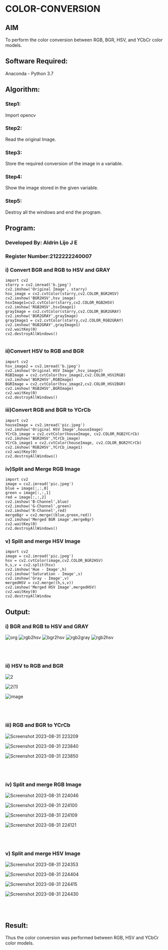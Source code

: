 # COLOR-CONVERSION
## AIM
To perform the color conversion between RGB, BGR, HSV, and YCbCr color models.

## Software Required:
Anaconda - Python 3.7
## Algorithm:
### Step1:
Import opencv
<br>

### Step2:
Read the original Image.
<br>

### Step3:
Store the required conversion of the image in a variable.
<br>

### Step4:
Show the image stored in the given variable.
<br>

### Step5:
Destroy all the windows and end the program.
<br>

## Program:
### Developed By: Aldrin Lijo J E
### Register Number:2122222240007
### i) Convert BGR and RGB to HSV and GRAY
```
import cv2
starry = cv2.imread('b.jpeg')
cv2.imshow('Original Image', starry)
hsv_image = cv2.cvtColor(starry,cv2.COLOR_BGR2HSV)
cv2.imshow('BGR2HSV',hsv_image)
hsvImage1=cv2.cvtColor(starry,cv2.COLOR_RGB2HSV)
cv2.imshow('RGB2HSV',hsvImage1)
grayImage = cv2.cvtColor(starry,cv2.COLOR_BGR2GRAY)
cv2.imshow('BGR2GRAY',grayImage)
grayImage1 = cv2.cvtColor(starry,cv2.COLOR_RGB2GRAY)
cv2.imshow('RGB2GRAY',grayImage1)
cv2.waitKey(0)
cv2.destroyAllWindows()


```
### ii)Convert HSV to RGB and BGR
```
import cv2
hsv_image2 = cv2.imread('b.jpeg')
cv2.imshow('Original HSV Image',hsv_image2)
RGBImage = cv2.cvtColor(hsv_image2,cv2.COLOR_HSV2RGB)
cv2.imshow('BGR2HSV',RGBImage)
BGRImage = cv2.cvtColor(hsv_image2,cv2.COLOR_HSV2BGR)
cv2.imshow('RGB2HSV',BGRImage)
cv2.waitKey(0)
cv2.destroyAllWindows()
```
### iii)Convert RGB and BGR to YCrCb
```
import cv2
houseImage = cv2.imread('pic.jpeg')
cv2.imshow('Original HSV Image',houseImage)
YCrCb_image = cv2.cvtColor(houseImage, cv2.COLOR_RGB2YCrCb)
cv2.imshow('BGR2HSV',YCrCb_image)
YCrCb_image1 = cv2.cvtColor(houseImage, cv2.COLOR_BGR2YCrCb)
cv2.imshow('RGB2HSV',YCrCb_image1)
cv2.waitKey(0)
cv2.destroyAllWindows()
```
### iv)Split and Merge RGB Image
```
import cv2
image = cv2.imread('pic.jpeg')
blue = image[:,:,0]
green = image[:,:,1]
red = image[:,:,2]
cv2.imshow('B-Channel',blue)
cv2.imshow('G-Channel',green)
cv2.imshow('R-Channel',red)
mergeBgr = cv2.merge((blue,green,red))
cv2.imshow('Merged BGR image',mergeBgr)
cv2.waitKey(0)
cv2.destroyAllWindows()
```
### v) Split and merge HSV Image
```
import cv2
image = cv2.imread('pic.jpeg')
hsv = cv2.cvtColor(image,cv2.COLOR_BGR2HSV)
h,s,v = cv2.split(hsv)
cv2.imshow('Hue - Image',h)
cv2.imshow('Saturation - Image',s)
cv2.imshow('Gray - Image',v)
mergedHSV = cv2.merge((h,s,v))
cv2.imshow('Merged HSV Image',mergedHSV)
cv2.waitKey(0)
cv2.destroyAllWindow
```




## Output:
### i) BGR and RGB to HSV and GRAY
![org](https://github.com/aldrinlijo04/COLOR-CONVERSION/assets/118544279/0c9deca2-73bf-4b67-8cbe-081e050f70a2)
![rgb2hsv](https://github.com/aldrinlijo04/COLOR-CONVERSION/assets/118544279/aa4b5d22-134c-4b35-9306-9af9e6bb0338)
![bgr2hsv](https://github.com/aldrinlijo04/COLOR-CONVERSION/assets/118544279/0a9a66a7-92ee-4bc8-a101-51b3800029ab)
![rgb2gray](https://github.com/aldrinlijo04/COLOR-CONVERSION/assets/118544279/6d6ef58d-804c-43d4-b49e-f4ac169b998b)
![rgb2hsv](https://github.com/aldrinlijo04/COLOR-CONVERSION/assets/118544279/a35dfdcb-af41-408f-957d-5498973923ce)

<br>
<br>

### ii) HSV to RGB and BGR
![2](https://github.com/aldrinlijo04/COLOR-CONVERSION/assets/118544279/f2b3b371-357b-479f-a64f-44818bd8b4ac)

![2(1)](https://github.com/aldrinlijo04/COLOR-CONVERSION/assets/118544279/75e05a2e-1c1c-4b9d-9708-92b9c39aaf2c)

![image](https://github.com/aldrinlijo04/COLOR-CONVERSION/assets/118544279/cec61ddb-f944-4320-ace2-02b7a6522da0)

<br>
<br>

### iii) RGB and BGR to YCrCb
![Screenshot 2023-08-31 223209](https://github.com/Yamunaasri/COLOR-CONVERSION/assets/115707860/b3e792e3-dede-4b9f-9e23-0f46f48e0bc2)


![Screenshot 2023-08-31 223840](https://github.com/Yamunaasri/COLOR-CONVERSION/assets/115707860/8a6b5301-7f65-48d3-8a9b-5d2cfc1fddf4)


![Screenshot 2023-08-31 223850](https://github.com/Yamunaasri/COLOR-CONVERSION/assets/115707860/957b3893-5393-41d5-98b4-fb792b705a66)

<br>
<br>

### iv) Split and merge RGB Image
![Screenshot 2023-08-31 224046](https://github.com/Yamunaasri/COLOR-CONVERSION/assets/115707860/4c66f5dd-fd1d-460c-830b-fc12febbe9e4)

![Screenshot 2023-08-31 224100](https://github.com/Yamunaasri/COLOR-CONVERSION/assets/115707860/a828f477-bdd1-435a-b2bd-37469798915c)

![Screenshot 2023-08-31 224109](https://github.com/Yamunaasri/COLOR-CONVERSION/assets/115707860/88e83cc3-1e65-4779-8307-1fc6ef1d1229)

![Screenshot 2023-08-31 224121](https://github.com/Yamunaasri/COLOR-CONVERSION/assets/115707860/273aa11f-2365-4205-a7c3-19af58309887)

<br>
<br>

### v) Split and merge HSV Image

![Screenshot 2023-08-31 224353](https://github.com/Yamunaasri/COLOR-CONVERSION/assets/115707860/50eccce3-9396-45cb-9dd3-ecf28fe84a24)

![Screenshot 2023-08-31 224404](https://github.com/Yamunaasri/COLOR-CONVERSION/assets/115707860/1b90bdcc-c3a3-47f2-86f2-b66e0d3b6f0f)

![Screenshot 2023-08-31 224415](https://github.com/Yamunaasri/COLOR-CONVERSION/assets/115707860/481486cc-fcf8-430f-aa8d-97e2b6222f6a)

![Screenshot 2023-08-31 224430](https://github.com/Yamunaasri/COLOR-CONVERSION/assets/115707860/648ae816-2dbc-4f61-98d5-b4f7a81c2a33)

<br>
<br>


## Result:
Thus the color conversion was performed between RGB, HSV and YCbCr color models.
